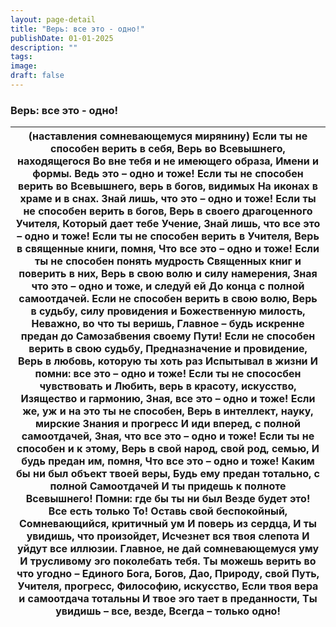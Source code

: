 ```yaml
---
layout: page-detail
title: "Верь: все это - одно!"
publishDate: 01-01-2025
description: ""
tags:
image:
draft: false
---
```


### Верь: все это - одно!

| (наставления сомневающемуся мирянину)  Если ты не способен верить в себя,  Верь во Всевышнего, находящегося  Во вне тебя и не имеющего образа,  Имени и формы. Ведь это – одно и тоже!  Если ты не способен верить во  Всевышнего, верь в богов, видимых  На иконах в храме и в снах.  Знай лишь, что это – одно и тоже!  Если ты не способен верить в богов,  Верь в своего драгоценного Учителя,  Который дает тебе Учение,  Знай лишь, что все это – одно и тоже!  Если ты не способен верить в Учителя,  Верь в священные книги, помня,  Что все это – одно и тоже!  Если ты не способен понять мудрость  Священных книг и поверить в них,  Верь в свою волю и силу намерения,  Зная что это – одно и тоже, и следуй ей  До конца с полной самоотдачей.  Если не способен верить в свою волю,  Верь в судьбу, силу провидения и  Божественную милость,  Неважно, во что ты веришь,  Главное – будь искренне предан до  Самозабвения своему Пути!  Если не способен верить в свою судьбу,  Предназначение и провидение,  Верь в любовь, которую ты хоть раз  Испытывал в жизни  И помни: все это – одно и тоже!  Если ты не спососбен чувствовать и  Любить, верь в красоту, искусство,  Изящество и гармонию,  Зная, все это – одно и тоже!  Если же, уж и на это ты не способен,  Верь в интеллект, науку, мирские  Знания и прогресс  И иди вперед, с полной самоотдачей,  Зная, что все это – одно и тоже!  Если ты не способен и к этому,  Верь в свой народ, свой род, семью,  И будь предан им, помня,  Что все это – одно и тоже!  Каким бы ни был объект твоей веры,  Будь ему предан тотально, с полной  Самоотдачей  И ты придешь к полноте Всевышнего!  Помни: где бы ты ни был  Везде будет это!  Все есть только То!  Оставь свой беспокойный,  Сомневающийся, критичный ум  И поверь из сердца, И ты увидишь, что произойдет,  Исчезнет вся твоя слепота  И уйдут все иллюзии.  Главное, не дай сомневающемуся уму  И трусливому эго поколебать тебя.  Ты можешь верить во что угодно  – Единого Бога, Богов, Дао,  Природу, свой Путь, Учителя, прогресс,  Философию, искусство,  Если твоя вера и самоотдача тотальны  И твое эго тает в преданности,  Ты увидишь – все, везде,  Всегда – только одно! |
| -------------------------------------------------------------------------------------------------------------------------------------------------------------------------------------------------------------------------------------------------------------------------------------------------------------------------------------------------------------------------------------------------------------------------------------------------------------------------------------------------------------------------------------------------------------------------------------------------------------------------------------------------------------------------------------------------------------------------------------------------------------------------------------------------------------------------------------------------------------------------------------------------------------------------------------------------------------------------------------------------------------------------------------------------------------------------------------------------------------------------------------------------------------------------------------------------------------------------------------------------------------------------------------------------------------------------------------------------------------------------------------------------------------------------------------------------------------------------------------------------------------------------------------------------------------------------------------------------------------------------------------------------------------------------------------------------------------------------------------------------------------------------------------------------------------------------------------------------------------------------------------------------------------------------------------------------------------------------------------------------------------------------------------------------------------------------------------------------------------------------------------------------------------------------------------------------------------------------- |
  
  
